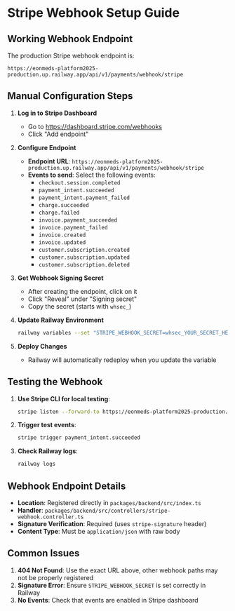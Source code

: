 # Stripe Webhook Setup Guide

## Working Webhook Endpoint

The production Stripe webhook endpoint is:
```
https://eonmeds-platform2025-production.up.railway.app/api/v1/payments/webhook/stripe
```

## Manual Configuration Steps

1. **Log in to Stripe Dashboard**
   - Go to https://dashboard.stripe.com/webhooks
   - Click "Add endpoint"

2. **Configure Endpoint**
   - **Endpoint URL**: `https://eonmeds-platform2025-production.up.railway.app/api/v1/payments/webhook/stripe`
   - **Events to send**: Select the following events:
     - `checkout.session.completed`
     - `payment_intent.succeeded`
     - `payment_intent.payment_failed`
     - `charge.succeeded`
     - `charge.failed`
     - `invoice.payment_succeeded`
     - `invoice.payment_failed`
     - `invoice.created`
     - `invoice.updated`
     - `customer.subscription.created`
     - `customer.subscription.updated`
     - `customer.subscription.deleted`

3. **Get Webhook Signing Secret**
   - After creating the endpoint, click on it
   - Click "Reveal" under "Signing secret"
   - Copy the secret (starts with `whsec_`)

4. **Update Railway Environment**
   ```bash
   railway variables --set "STRIPE_WEBHOOK_SECRET=whsec_YOUR_SECRET_HERE"
   ```

5. **Deploy Changes**
   - Railway will automatically redeploy when you update the variable

## Testing the Webhook

1. **Use Stripe CLI for local testing**:
   ```bash
   stripe listen --forward-to https://eonmeds-platform2025-production.up.railway.app/api/v1/payments/webhook/stripe
   ```

2. **Trigger test events**:
   ```bash
   stripe trigger payment_intent.succeeded
   ```

3. **Check Railway logs**:
   ```bash
   railway logs
   ```

## Webhook Endpoint Details

- **Location**: Registered directly in `packages/backend/src/index.ts`
- **Handler**: `packages/backend/src/controllers/stripe-webhook.controller.ts`
- **Signature Verification**: Required (uses `stripe-signature` header)
- **Content Type**: Must be `application/json` with raw body

## Common Issues

1. **404 Not Found**: Use the exact URL above, other webhook paths may not be properly registered
2. **Signature Error**: Ensure `STRIPE_WEBHOOK_SECRET` is set correctly in Railway
3. **No Events**: Check that events are enabled in Stripe dashboard
